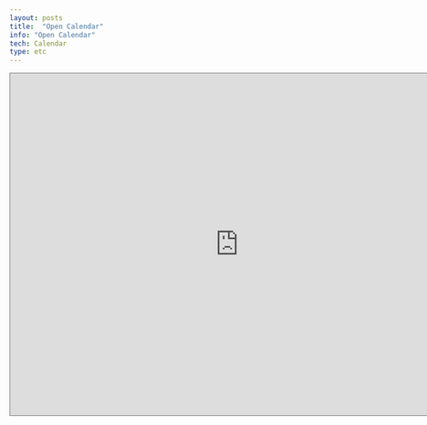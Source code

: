 ```yaml
---
layout: posts
title:  "Open Calendar"
info: "Open Calendar"
tech: Calendar
type: etc 
---
```




<iframe src="https://calendar.google.com/calendar/embed?height=600&wkst=1&ctz=Asia%2FSeoul&bgcolor=%23ffffff&src=ZG9uZ2dldW4ua3dvbkBnbWFpbC5jb20&src=ZGE0MjZlMDM4N2JmZjhjYTI2Y2FlZDEyYTBmM2IzNWU5NDc1MmU3YmI3M2MyMTMxY2I2MWY3MzZlYzkyYjYzZEBncm91cC5jYWxlbmRhci5nb29nbGUuY29t&src=a28uc291dGhfa29yZWEjaG9saWRheUBncm91cC52LmNhbGVuZGFyLmdvb2dsZS5jb20&src=YWRkcmVzc2Jvb2sjY29udGFjdHNAZ3JvdXAudi5jYWxlbmRhci5nb29nbGUuY29t&color=%230091a3&color=%23C0CA33&color=%23cc003c&color=%23F6BF26" style="border:solid 1px #777" width="800" height="600" frameborder="0" scrolling="no"></iframe>